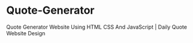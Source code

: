 # Quote-Generator
Quote Generator Website Using HTML CSS And JavaScript | Daily Quote Website Design

